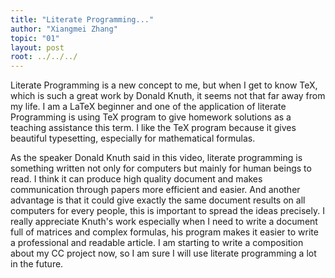 ```yaml
---
title: "Literate Programming..."
author: "Xiangmei Zhang"
topic: "01"
layout: post
root: ../../../
---
```


Literate Programming is a new concept to me, but when I get to know TeX, which is such a great work by Donald Knuth, it seems not that far away from my life. I am a LaTeX beginner and one of the application of literate Programming is using TeX program to give homework solutions as a teaching assistance this term. I like the TeX program because it gives beautiful typesetting, especially for mathematical formulas.

As the speaker Donald Knuth said in this video, literate programming is something written not only for computers but mainly for human beings to read. I think it can produce high quality document and makes communication through papers more efficient and easier. And another advantage is that it could give exactly the same document results on all computers for every people, this is important to spread the ideas precisely. I really appreciate Knuth's work especially when I need to write a document full of matrices and complex formulas, his program makes it easier to write a professional and readable article. I am starting to write a composition about my CC project now, so I am sure I will use literate programming a lot in the future. 
